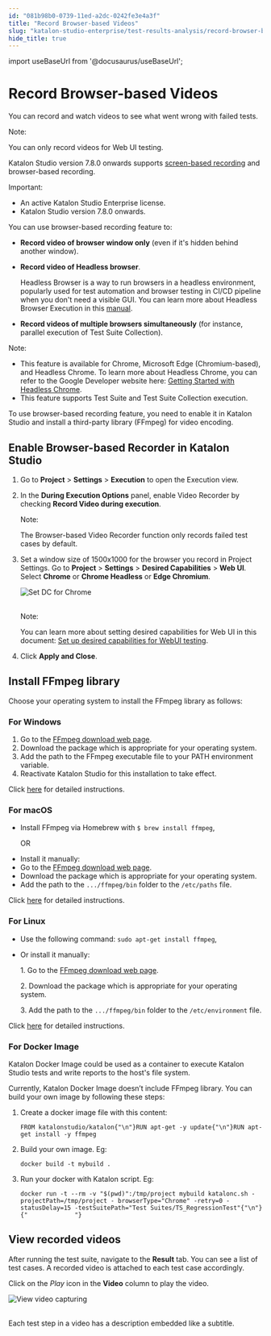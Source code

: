 ```yaml
---
id: "081b98b0-0739-11ed-a2dc-0242fe3e4a3f"
title: "Record Browser-based Videos"
slug: "katalon-studio-enterprise/test-results-analysis/record-browser-based-videos"
hide_title: true
---
```

import useBaseUrl from '@docusaurus/useBaseUrl';


# <a id="id" class="anchor_top_offset"/><a id="ariaid-title1" class="anchor_top_offset"/>Record Browser-based Videos

<p xmlns="http://www.w3.org/1999/xhtml" className="p">You can record and watch videos to see what went wrong with failed tests.</p> 
<div xmlns="http://www.w3.org/1999/xhtml" className="note note note_note"><span className="note__title">Note:</span> 
  <p className="p">You can only record videos for Web UI testing.</p>
</div>
<p xmlns="http://www.w3.org/1999/xhtml" className="p">Katalon Studio version 7.8.0 onwards supports <a className="xref" href="/docs/katalon-studio-enterprise/test-results-analysis/record-screen-based-videos">screen-based recording</a> and browser-based recording.</p> 
<div xmlns="http://www.w3.org/1999/xhtml" className="note important note_important"><span className="note__title">Important:</span> 
  <ul className="ul"><li className="li">An active Katalon Studio Enterprise license.</li><li className="li">Katalon Studio version 7.8.0 onwards.</li></ul>
</div>
<p xmlns="http://www.w3.org/1999/xhtml" className="p">You can use browser-based recording feature to:</p> 
<ul xmlns="http://www.w3.org/1999/xhtml" className="ul"><li className="li"> <strong className="ph b">Record video of browser window only</strong> (even if it's hidden behind another window).</li><li className="li">     <p className="p"> <strong className="ph b">Record video of Headless browser</strong>.</p>     <p className="p">Headless Browser is a way to run browsers in a headless environment, popularly used for test automation and browser testing in CI/CD pipeline when you don't need a visible GUI. You can learn more about Headless Browser Execution in this <a className="xref" href="/docs/katalon-studio-enterprise/test-design/web-test-design/web-record-and-spy-utilities/headless-browsers-execution">manual</a>.</p>   </li><li className="li">     <p className="p"> <strong className="ph b">Record videos of multiple browsers simultaneously</strong> (for instance, parallel execution of Test Suite Collection).</p>   </li></ul> 
<div xmlns="http://www.w3.org/1999/xhtml" className="note note note_note"><span className="note__title">Note:</span> 
  <ul className="ul"><li className="li">This feature is available for Chrome, Microsoft Edge (Chromium-based), and Headless Chrome. To learn more about Headless Chrome, you can refer to the Google Developer website here: <a className="xref j-external-link" href="https://developers.google.com/web/updates/2017/04/headless-chrome" target="_blank">Getting Started with Headless Chrome</a>.</li><li className="li">This feature supports Test Suite and Test Suite Collection execution.</li></ul>
</div>
<p xmlns="http://www.w3.org/1999/xhtml" className="p">To use browser-based recording feature, you need to enable it in Katalon Studio and install a third-party library (FFmpeg) for video encoding.</p> 
    

## <a id="id_1" class="anchor_top_offset"/>Enable Browser-based Recorder in Katalon Studio

    
      
<ol xmlns="http://www.w3.org/1999/xhtml" className="ol">   <li className="li">Go to <strong className="ph b">Project</strong> &gt; <strong className="ph b">Settings</strong>     &gt; <strong className="ph b">Execution</strong> to open the Execution view.</li>   <li className="li">     <p className="p">In the <strong className="ph b">During Execution Options</strong> panel, enable       Video Recorder by checking <strong className="ph b">Record Video during         execution</strong>.</p>     <div className="note note note_note"><span className="note__title">Note:</span>        <p className="p">The Browser-based Video Recorder function only records failed         test cases by default.</p>     </div>   </li>   <li className="li">     <p className="p">Set a window size of 1500x1000 for the browser you record in       Project Settings. Go to <strong className="ph b">Project</strong> &gt;       <strong className="ph b">Settings</strong> &gt; <strong className="ph b">Desired         Capabilities</strong> &gt; <strong className="ph b">Web UI</strong>. Select       <strong className="ph b">Chrome</strong> or <strong className="ph b">Chrome Headless</strong> or       <strong className="ph b">Edge Chromium</strong>.</p>     <p className="p">       <img className="image" src={useBaseUrl("https://github.com/katalon-studio/docs-images/raw/master/katalon-studio/docs/screenshots-videos/KS-VIDEOS-Set-DC-for-Chrome.png")} alt="Set DC for Chrome" /><br /><br />     </p>     <div className="note note note_note"><span className="note__title">Note:</span>        <p className="p">You can learn more about setting desired capabilities for Web UI         in this document: <a className="xref" href="/docs/katalon-studio-enterprise/create-tests-and-projects/configure-test-cases/desired-capabilities/set-up-desired-capabilities-for-webui-testing">Set           up desired capabilities for WebUI testing</a>.</p>     </div>   </li>   <li className="li">     <p className="p">Click <strong className="ph b">Apply and Close</strong>.</p>   </li> </ol> 
    
  
    

## <a id="id_2" class="anchor_top_offset"/>Install FFmpeg library

    
      
<p xmlns="http://www.w3.org/1999/xhtml" className="p">Choose your operating system to install the FFmpeg library as   follows:</p> 
    
                  
      

### <a id="id_3" class="anchor_top_offset"/>For Windows

      
        
<ol xmlns="http://www.w3.org/1999/xhtml" className="ol">   <li className="li">Go to the <a className="xref j-external-link" href="https://ffmpeg.org/download.html" target="_blank">FFmpeg       download web page</a>.</li>   <li className="li">Download the package which is appropriate for your operating     system.</li>   <li className="li">Add the path to the FFmpeg executable file to your PATH     environment variable.</li>   <li className="li">Reactivate Katalon Studio for this installation to take     effect.</li> </ol> 
        
<p xmlns="http://www.w3.org/1999/xhtml" className="p">Click <a className="xref j-external-link" href="http://blog.gregzaal.com/how-to-install-ffmpeg-on-windows/" target="_blank">here</a>   for detailed instructions.</p> 
      
    

### <a id="id_4" class="anchor_top_offset"/>For macOS

<ul xmlns="http://www.w3.org/1999/xhtml" className="ul"><li className="li">     <p className="p">Install FFmpeg via Homebrew with <code className="ph codeph">$ brew install ffmpeg</code>,</p>     <p className="p">OR</p>   </li><li className="li">Install it manually:</li><li className="li">Go to the <a className="xref j-external-link" href="https://ffmpeg.org/download.html" target="_blank">FFmpeg       download web page</a>.</li><li className="li">Download the package which is appropriate for your operating     system.</li><li className="li">Add the path to the <code className="ph codeph">.../ffmpeg/bin</code> folder to the     <code className="ph codeph">/etc/paths</code> file.</li></ul> 
<p xmlns="http://www.w3.org/1999/xhtml" className="p">Click <a className="xref j-external-link" href="https://avpres.net/FFmpeg/install_Apple.html" target="_blank">here</a> for   detailed instructions.</p> 

### <a id="id_5" class="anchor_top_offset"/>For Linux

<ul xmlns="http://www.w3.org/1999/xhtml" className="ul"><li className="li">Use the following command: <code className="ph codeph">sudo apt-get install ffmpeg</code>,</li><li className="li">     <p className="p">Or install it manually:</p>     <p className="p">1. Go to the <a className="xref j-external-link" href="https://ffmpeg.org/download.html" target="_blank">FFmpeg download web page</a>.</p>     <p className="p">2. Download the package which is appropriate for your operating system.</p>     <p className="p">3. Add the path to the <code className="ph codeph">.../ffmpeg/bin</code> folder to the <code className="ph codeph">/etc/environment</code> file.</p>   </li></ul> 
<p xmlns="http://www.w3.org/1999/xhtml" className="p">Click <a className="xref j-external-link" href="https://linuxize.com/post/how-to-install-ffmpeg-on-ubuntu-18-04/" target="_blank">here</a> for detailed instructions.</p> 

### <a id="id_6" class="anchor_top_offset"/>For Docker Image

<p xmlns="http://www.w3.org/1999/xhtml" className="p">Katalon Docker Image could be used as a container to execute Katalon Studio tests and write reports to the host's file system.</p> 
<p xmlns="http://www.w3.org/1999/xhtml" className="p">Currently, Katalon Docker Image doesn’t include FFmpeg library. You can build your own image by following these steps:</p> 
<ol xmlns="http://www.w3.org/1999/xhtml" className="ol"><li className="li">Create a docker image file with this content:     <pre className="pre codeblock"><code>FROM katalonstudio/katalon{"\n"}RUN apt-get -y update{"\n"}RUN apt-get install -y ffmpeg</code></pre>   </li><li className="li">Build your own image. Eg:     <pre className="pre codeblock"><code>docker build -t mybuild .</code></pre>   </li><li className="li">     <p className="p">Run your docker with Katalon script. Eg:</p>     <pre className="pre codeblock"><code>docker run -t --rm -v "$(pwd)":/tmp/project mybuild katalonc.sh -projectPath=/tmp/project - browserType="Chrome" -retry=0 -statusDelay=15 -testSuitePath="Test Suites/TS_RegressionTest"{"\n"}{"             "}</code></pre>   </li></ol> 

## <a id="concept-6849" class="anchor_top_offset"/>View recorded videos

<p xmlns="http://www.w3.org/1999/xhtml" className="p">After running the test suite, navigate to the <strong className="ph b">Result</strong> tab. You can see a list of test cases. A recorded video is attached to each test case accordingly.</p> 
<p xmlns="http://www.w3.org/1999/xhtml" className="p">Click on the <em className="ph i">Play</em> icon in the <strong className="ph b">Video</strong> column to play the video.</p> 
<img xmlns="http://www.w3.org/1999/xhtml" className="image" src={useBaseUrl("https://github.com/katalon-studio/docs-images/raw/master/katalon-studio/docs/test-suite-report/KS-REPORTS-Watch-the-video.png")} alt="View video capturing" /> 
<br xmlns="http://www.w3.org/1999/xhtml" /> 
<br xmlns="http://www.w3.org/1999/xhtml" /> 
<p xmlns="http://www.w3.org/1999/xhtml" className="p">Each test step in a video has a description embedded like a subtitle.</p> 
